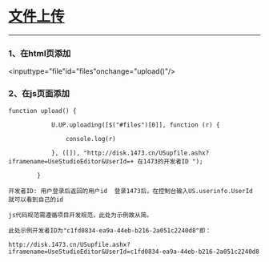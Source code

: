 # [文件上传](http://api.1473.cn/example/upload.htm)

---

### 1、在html页添加

&lt;inputtype="file"id="files"onchange="upload\(\)"/&gt;

### 2、在js页面添加

```
function upload() {

            U.UP.uploading([$("#files")[0]], function (r) {

                console.log(r)

            }, ([]), "http://disk.1473.cn/USupfile.ashx?iframename=UseStudioEditor&UserId=+ 在1473的开发者ID ");

        }

开发者ID: 用户登录后返回的用户id  登录1473后，在控制台输入US.userinfo.UserId 就可以看到自己的id

js代码规范需遵循项目开发规范，此处为示例故从简。

此处示例开发者ID为"c1fd0834-ea9a-44eb-b216-2a051c2240d8"即：

http://disk.1473.cn/USupfile.ashx?iframename=UseStudioEditor&UserId=c1fd0834-ea9a-44eb-b216-2a051c2240d8
```



